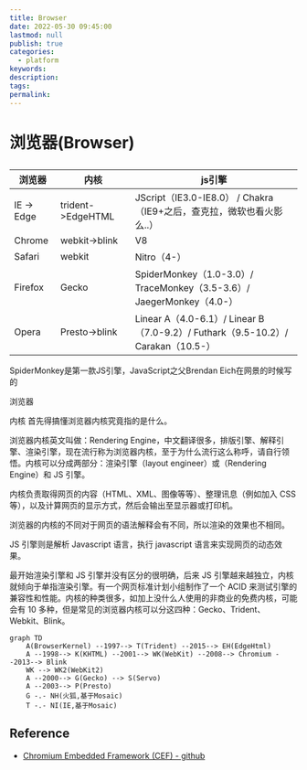 ```yaml
---
title: Browser
date: 2022-05-30 09:45:00
lastmod: null
publish: true
categories: 
  - platform
keywords: 
description:
tags: 
permalink:
---
```


# 浏览器(Browser)

## 
浏览器 | 内核 | js引擎
--- | --- | ---
IE -> Edge | trident->EdgeHTML | JScript（IE3.0-IE8.0） / Chakra（IE9+之后，查克拉，微软也看火影么..）
Chrome | webkit->blink | V8
Safari | webkit | Nitro（4-）
Firefox | Gecko | SpiderMonkey（1.0-3.0）/ TraceMonkey（3.5-3.6）/ JaegerMonkey（4.0-）
Opera | Presto->blink | Linear A（4.0-6.1）/ Linear B（7.0-9.2）/ Futhark（9.5-10.2）/ Carakan（10.5-）

SpiderMonkey是第一款JS引擎，JavaScript之父Brendan Eich在网景的时候写的


浏览器

内核
首先得搞懂浏览器内核究竟指的是什么。

浏览器内核英文叫做：Rendering Engine，中文翻译很多，排版引擎、解释引擎、渲染引擎，现在流行称为浏览器内核，至于为什么流行这么称呼，请自行领悟。内核可以分成两部分：渲染引擎（layout engineer）或（Rendering Engine）和 JS 引擎。

内核负责取得网页的内容（HTML、XML、图像等等）、整理讯息（例如加入 CSS 等），以及计算网页的显示方式，然后会输出至显示器或打印机。


浏览器的内核的不同对于网页的语法解释会有不同，所以渲染的效果也不相同。

JS 引擎则是解析 Javascript 语言，执行 javascript 语言来实现网页的动态效果。

最开始渲染引擎和 JS 引擎并没有区分的很明确，后来 JS 引擎越来越独立，内核就倾向于单指渲染引擎。有一个网页标准计划小组制作了一个 ACID 来测试引擎的兼容性和性能。内核的种类很多，如加上没什么人使用的非商业的免费内核，可能会有 10 多种，但是常见的浏览器内核可以分这四种：Gecko、Trident、Webkit、Blink。


```mermaid
graph TD
    A(BrowserKernel) --1997--> T(Trident) --2015--> EH(EdgeHtml)
    A --1998--> K(KHTML) --2001--> WK(WebKit) --2008--> Chromium --2013--> Blink
    WK --> WK2(WebKit2)
    A --2000--> G(Gecko) --> S(Servo)
    A --2003--> P(Presto)
    G -.- NH(火狐,基于Mosaic)
    T -.- NI(IE,基于Mosaic)
```

## Reference
- [Chromium Embedded Framework (CEF) - github](https://github.com/chromiumembedded/cef)